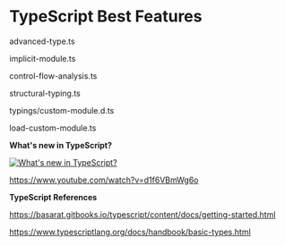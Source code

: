 # TypeScript Best Features

advanced-type.ts

implicit-module.ts

control-flow-analysis.ts

structural-typing.ts

typings/custom-module.d.ts

load-custom-module.ts

**What's new in TypeScript?**

[![What's new in TypeScript?](https://img.youtube.com/vi/d1f6VBmWg6o/0.jpg)](https://www.youtube.com/watch?v=d1f6VBmWg6o "What's new in TypeScript?")

https://www.youtube.com/watch?v=d1f6VBmWg6o

**TypeScript References**

https://basarat.gitbooks.io/typescript/content/docs/getting-started.html

https://www.typescriptlang.org/docs/handbook/basic-types.html



